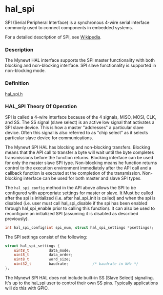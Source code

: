 # hal_spi


SPI (Serial Peripheral Interface) is a synchronous 4-wire serial interface
commonly used to connect components in embedded systems.

For a detailed description of SPI, see [Wikipedia](https://en.wikipedia.org/wiki/Serial_Peripheral_Interface_Bus).

### Description

The Mynewt HAL interface supports the SPI master functionality with both blocking and non-blocking interface.  SPI slave functionality is supported in non-blocking mode.


### Definition

[hal_spi.h](https://github.com/apache/incubator-mynewt-core/blob/master/hw/hal/include/hal/hal_spi.h)

### HAL_SPI Theory Of Operation

SPI is called a 4-wire interface because of the 4 signals, MISO, MOSI, CLK, 
and SS.  The SS signal (slave select) is an active low signal that activates
a SPI slave device.  This is how a master "addresses" a particular slave
device.  Often this signal is also referred to as "chip select" as it
selects particular slave device for communications.

The Mynewt SPI HAL has blocking and non-blocking transfers.  Blocking means that the API call
to transfer a byte will wait until the byte completes transmissions before
the function returns. Blocking interface can be used for only the master slave SPI type.
Non-blocking means he function returns control to the execution environment immediately after the API call and a callback function is executed at the completion of the transmission. Non-blocking interface can be used for both master and slave SPI types.


The `hal_spi_config` method in the API above allows the SPI to be configured with appropriate settings for master or slave. It Must be called after the spi is initialized (i.e. after hal_spi_init is called) and when the spi is disabled (i.e. user must call hal_spi_disable if the spi has been enabled through hal_spi_enable prior to calling this function). It can also be used to reconfigure an initialized SPI (assuming it is disabled as described previously).

```c
int hal_spi_config(int spi_num, struct hal_spi_settings *psettings);
```

The SPI settings consist of the following:

```c
struct hal_spi_settings {
    uint8_t         data_mode;
    uint8_t         data_order;
    uint8_t         word_size;
    uint32_t        baudrate;           /* baudrate in kHz */
};
```

The Mynewt SPI HAL does not include built-in SS (Slave Select) signaling.  It's up to the 
hal_spi user to control their own SS pins.  Typically applications will do 
this with GPIO.
